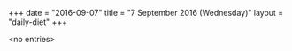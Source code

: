 +++
date = "2016-09-07"
title = "7 September 2016 (Wednesday)"
layout = "daily-diet"
+++


\<no entries\>


